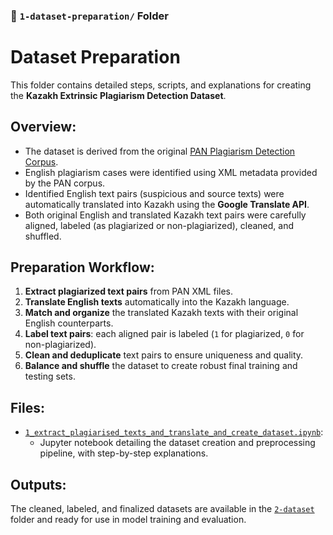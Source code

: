 ### 📁 `1-dataset-preparation/` Folder

# Dataset Preparation

This folder contains detailed steps, scripts, and explanations for creating the **Kazakh Extrinsic Plagiarism Detection Dataset**.

## Overview:
- The dataset is derived from the original [PAN Plagiarism Detection Corpus](https://pan.webis.de/).
- English plagiarism cases were identified using XML metadata provided by the PAN corpus.
- Identified English text pairs (suspicious and source texts) were automatically translated into Kazakh using the **Google Translate API**.
- Both original English and translated Kazakh text pairs were carefully aligned, labeled (as plagiarized or non-plagiarized), cleaned, and shuffled.

## Preparation Workflow:
1. **Extract plagiarized text pairs** from PAN XML files.
2. **Translate English texts** automatically into the Kazakh language.
3. **Match and organize** the translated Kazakh texts with their original English counterparts.
4. **Label text pairs**: each aligned pair is labeled (`1` for plagiarized, `0` for non-plagiarized).
5. **Clean and deduplicate** text pairs to ensure uniqueness and quality.
6. **Balance and shuffle** the dataset to create robust final training and testing sets.

## Files:
- [`1_extract_plagiarised_texts_and_translate_and_create_dataset.ipynb`](1_extract_plagiarised_texts_and_translate_and_create_dataset.ipynb):
  - Jupyter notebook detailing the dataset creation and preprocessing pipeline, with step-by-step explanations.

## Outputs:
The cleaned, labeled, and finalized datasets are available in the [`2-dataset`](../2-dataset) folder and ready for use in model training and evaluation.
